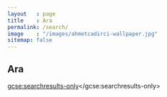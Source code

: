 ```yaml
---
layout   : page
title    : Ara
permalink: /search/
image    : "/images/ahmetcadirci-wallpaper.jpg"
sitemap: false
---
```


<h2>Ara</h2>

<div>
	<gcse:searchbox-only resultsUrl="/search/"></gcse:searchbox-only>
</div>

<script>
  (function() {
    var cx = 'partner-pub-1520578717247025:1411692126';
    var gcse = document.createElement('script');
    gcse.type = 'text/javascript';
    gcse.async = true;
    gcse.src = 'https://cse.google.com/cse.js?cx=' + cx;
    var s = document.getElementsByTagName('script')[0];
    s.parentNode.insertBefore(gcse, s);
  })();
</script>

<gcse:searchresults-only></gcse:searchresults-only>


<style type="text/css" media="screen">
  .gsc-control-cse{
    padding: 0!important;
  }
  .gsc-control-cse .gs-result .gs-title, .gsc-control-cse .gs-result .gs-title * {
    font-size: 18px!important;
  }
  .gsc-result .gs-title {
    height: 1.5em!important;
  }
  .gsc-table-result, .gsc-thumbnail-inside, .gsc-url-top{
      padding-left: 0!important;
      padding-right: 0!important;
  }
</style>  